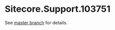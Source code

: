 # Sitecore.Support.103751

See [master branch](https://github.com/sitecoresupport/Sitecore.Support.103751) for details.